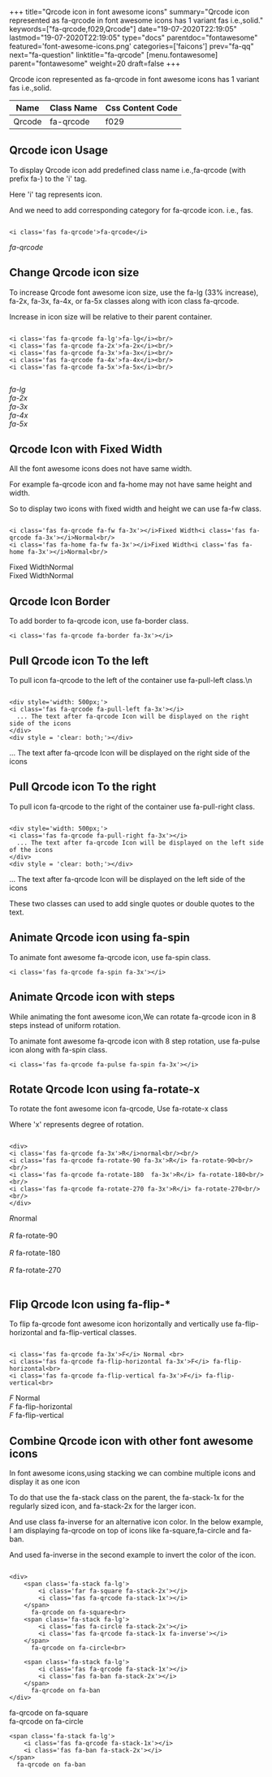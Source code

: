 +++
title="Qrcode icon in font awesome icons"
summary="Qrcode icon represented as fa-qrcode in font awesome icons has 1 variant fas i.e.,solid."
keywords=["fa-qrcode,f029,Qrcode"]
date="19-07-2020T22:19:05"
lastmod="19-07-2020T22:19:05"
type="docs"
parentdoc="fontawesome"
featured='font-awesome-icons.png'
categories=['faicons']
prev="fa-qq"
next="fa-question"
linktitle="fa-qrcode"
[menu.fontawesome]
parent="fontawesome"
weight=20
draft=false
+++


Qrcode icon represented as fa-qrcode in font awesome icons has 1 variant fas i.e.,solid.

<div class='table-responsive'><table class='table'><thead><tr><th>Name</th><th>Class Name</th><th>Css Content Code</th></tr></thead><tbody><tr><td>Qrcode</td><td>fa-qrcode</td><td>f029</td></tr></tbody></table></div>



## Qrcode icon Usage

To display Qrcode icon add predefined class name i.e.,fa-qrcode (with prefix fa-) to the 'i' tag.

Here 'i' tag represents icon.

And we need to add corresponding category for fa-qrcode icon. i.e., fas.


```

<i class='fas fa-qrcode'>fa-qrcode</i>
```

<i class='fas fa-qrcode'>fa-qrcode</i>




## Change Qrcode icon size
To increase Qrcode font awesome icon size, use the fa-lg (33% increase), fa-2x, fa-3x, fa-4x, or fa-5x classes along with icon class fa-qrcode.

Increase in icon size will be relative to their parent container. 

```

<i class='fas fa-qrcode fa-lg'>fa-lg</i><br/>
<i class='fas fa-qrcode fa-2x'>fa-2x</i><br/>
<i class='fas fa-qrcode fa-3x'>fa-3x</i><br/>
<i class='fas fa-qrcode fa-4x'>fa-4x</i><br/>
<i class='fas fa-qrcode fa-5x'>fa-5x</i><br/>
            
```

<i class='fas fa-qrcode fa-lg'>fa-lg</i><br/>
<i class='fas fa-qrcode fa-2x'>fa-2x</i><br/>
<i class='fas fa-qrcode fa-3x'>fa-3x</i><br/>
<i class='fas fa-qrcode fa-4x'>fa-4x</i><br/>
<i class='fas fa-qrcode fa-5x'>fa-5x</i><br/>
            



## Qrcode Icon with Fixed Width 

All the font awesome icons does not have same width.

For example fa-qrcode icon and fa-home may not have same height and width.

So to display two icons with fixed width and height we can use fa-fw class.


```

<i class='fas fa-qrcode fa-fw fa-3x'></i>Fixed Width<i class='fas fa-qrcode fa-3x'></i>Normal<br/>
<i class='fas fa-home fa-fw fa-3x'></i>Fixed Width<i class='fas fa-home fa-3x'></i>Normal<br/>
```

<i class='fas fa-qrcode fa-fw fa-3x'></i>Fixed Width<i class='fas fa-qrcode fa-3x'></i>Normal<br/>
<i class='fas fa-home fa-fw fa-3x'></i>Fixed Width<i class='fas fa-home fa-3x'></i>Normal<br/>



## Qrcode Icon Border 

To add border to fa-qrcode icon, use fa-border class.


```
<i class='fas fa-qrcode fa-border fa-3x'></i>

```
<i class='fas fa-qrcode fa-border fa-3x'></i>





## Pull Qrcode icon To the left

To pull icon fa-qrcode to the left of the container use fa-pull-left class.\n

```

<div style='width: 500px;'>
<i class='fas fa-qrcode fa-pull-left fa-3x'></i>
  ... The text after fa-qrcode Icon will be displayed on the right side of the icons
</div>
<div style = 'clear: both;'></div>
```

<div style='width: 500px;'>
<i class='fas fa-qrcode fa-pull-left fa-3x'></i>
  ... The text after fa-qrcode Icon will be displayed on the right side of the icons
</div>
<div style = 'clear: both;'></div>




## Pull Qrcode icon To the right
To pull icon fa-qrcode to the right of the container use fa-pull-right class.

```

<div style='width: 500px;'>
<i class='fas fa-qrcode fa-pull-right fa-3x'></i>
  ... The text after fa-qrcode Icon will be displayed on the left side of the icons
</div>
<div style = 'clear: both;'></div>
```

<div style='width: 500px;'>
<i class='fas fa-qrcode fa-pull-right fa-3x'></i>
  ... The text after fa-qrcode Icon will be displayed on the left side of the icons
</div>
<div style = 'clear: both;'></div>

These two classes can used to add single quotes or double quotes to the text.


## Animate Qrcode icon using fa-spin
To animate font awesome fa-qrcode icon, use fa-spin class.

```
<i class='fas fa-qrcode fa-spin fa-3x'></i>
```
<i class='fas fa-qrcode fa-spin fa-3x'></i>




## Animate Qrcode icon with steps
While animating the font awesome icon,We can rotate fa-qrcode icon in 8 steps instead of uniform rotation.

To animate font awesome fa-qrcode icon with 8 step rotation, use fa-pulse icon along with fa-spin class.


```
<i class='fas fa-qrcode fa-pulse fa-spin fa-3x'></i>

```
<i class='fas fa-qrcode fa-pulse fa-spin fa-3x'></i>





## Rotate Qrcode Icon using fa-rotate-x
To rotate the font awesome icon fa-qrcode, Use fa-rotate-x class

Where 'x' represents degree of rotation.


```

<div>
<i class='fas fa-qrcode fa-3x'>R</i>normal<br/><br/>
<i class='fas fa-qrcode fa-rotate-90 fa-3x'>R</i> fa-rotate-90<br/><br/> 
<i class='fas fa-qrcode fa-rotate-180  fa-3x'>R</i> fa-rotate-180<br/><br/> 
<i class='fas fa-qrcode fa-rotate-270 fa-3x'>R</i> fa-rotate-270<br/><br/>
</div>
```

<div>
<i class='fas fa-qrcode fa-3x'>R</i>normal<br/><br/>
<i class='fas fa-qrcode fa-rotate-90 fa-3x'>R</i> fa-rotate-90<br/><br/> 
<i class='fas fa-qrcode fa-rotate-180  fa-3x'>R</i> fa-rotate-180<br/><br/> 
<i class='fas fa-qrcode fa-rotate-270 fa-3x'>R</i> fa-rotate-270<br/><br/>
</div>




## Flip Qrcode Icon using fa-flip-*
To flip fa-qrcode font awesome icon horizontally and vertically use fa-flip-horizontal and fa-flip-vertical classes. 

```

<i class='fas fa-qrcode fa-3x'>F</i> Normal <br>
<i class='fas fa-qrcode fa-flip-horizontal fa-3x'>F</i> fa-flip-horizontal<br>
<i class='fas fa-qrcode fa-flip-vertical fa-3x'>F</i> fa-flip-vertical<br>
```

<i class='fas fa-qrcode fa-3x'>F</i> Normal <br>
<i class='fas fa-qrcode fa-flip-horizontal fa-3x'>F</i> fa-flip-horizontal<br>
<i class='fas fa-qrcode fa-flip-vertical fa-3x'>F</i> fa-flip-vertical<br>




## Combine Qrcode icon with other font awesome icons
In font awesome icons,using stacking we can combine multiple icons and display it as one icon 

To do that use the fa-stack class on the parent, the fa-stack-1x for the regularly sized icon, and fa-stack-2x for the larger icon.

And use class fa-inverse for an alternative icon color. 
In the below example, I am displaying fa-qrcode on top of icons like fa-square,fa-circle and fa-ban.

And used fa-inverse in the second example to invert the color of the icon.

```

<div>
    <span class='fa-stack fa-lg'>
        <i class='far fa-square fa-stack-2x'></i>
        <i class='fas fa-qrcode fa-stack-1x'></i>
    </span>
      fa-qrcode on fa-square<br>
    <span class='fa-stack fa-lg'>
        <i class='fas fa-circle fa-stack-2x'></i>
        <i class='fas fa-qrcode fa-stack-1x fa-inverse'></i>
    </span>
      fa-qrcode on fa-circle<br>

    <span class='fa-stack fa-lg'>
        <i class='fas fa-qrcode fa-stack-1x'></i>
        <i class='fas fa-ban fa-stack-2x'></i>
    </span>
      fa-qrcode on fa-ban
</div>
```

<div>
    <span class='fa-stack fa-lg'>
        <i class='far fa-square fa-stack-2x'></i>
        <i class='fas fa-qrcode fa-stack-1x'></i>
    </span>
      fa-qrcode on fa-square<br>
    <span class='fa-stack fa-lg'>
        <i class='fas fa-circle fa-stack-2x'></i>
        <i class='fas fa-qrcode fa-stack-1x fa-inverse'></i>
    </span>
      fa-qrcode on fa-circle<br>

    <span class='fa-stack fa-lg'>
        <i class='fas fa-qrcode fa-stack-1x'></i>
        <i class='fas fa-ban fa-stack-2x'></i>
    </span>
      fa-qrcode on fa-ban
</div>






